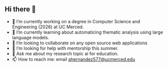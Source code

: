## Hi there 👋

- 🔭 I’m currently working on a degree in Computer Science and Engineering (2026) at UC Merced.
- 🌱 I’m currently learning about automaticing thematic analysis using large language models.
- 👯 I’m looking to collaborate on any open source web applications
- 🤔 I’m looking for help with mentorship this summer. 
- 💬 Ask me about my research topic ai for education.
- 📫 How to reach me: email ahernandez577@ucmerced.edu
